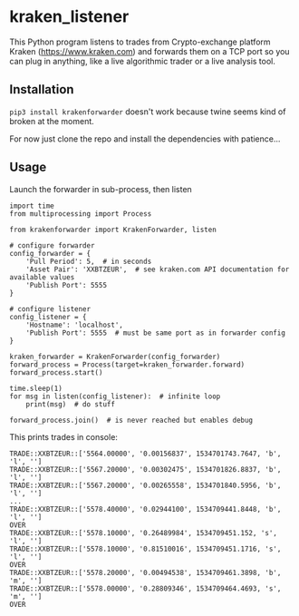 # kraken_listener
This Python program listens to trades from Crypto-exchange platform Kraken (https://www.kraken.com) and forwards them on
 a TCP port so you can plug in anything, like a live algorithmic trader or a live analysis tool.

## Installation


```pip3 install krakenforwarder``` 
doesn't work because twine seems kind of broken at the moment.

For now just clone the repo and install the dependencies with patience...
 

## Usage

Launch the forwarder in sub-process, then listen

```
import time
from multiprocessing import Process

from krakenforwarder import KrakenForwarder, listen

# configure forwarder
config_forwarder = {
    'Pull Period': 5,  # in seconds
    'Asset Pair': 'XXBTZEUR',  # see kraken.com API documentation for available values
    'Publish Port': 5555
}

# configure listener
config_listener = {
    'Hostname': 'localhost',
    'Publish Port': 5555  # must be same port as in forwarder config
}

kraken_forwarder = KrakenForwarder(config_forwarder)
forward_process = Process(target=kraken_forwarder.forward)
forward_process.start()

time.sleep(1)
for msg in listen(config_listener):  # infinite loop
    print(msg)  # do stuff

forward_process.join()  # is never reached but enables debug
```

This prints trades in console:

```
TRADE::XXBTZEUR::['5564.00000', '0.00156837', 1534701743.7647, 'b', 'l', '']
TRADE::XXBTZEUR::['5567.20000', '0.00302475', 1534701826.8837, 'b', 'l', '']
TRADE::XXBTZEUR::['5567.20000', '0.00265558', 1534701840.5956, 'b', 'l', '']
...
TRADE::XXBTZEUR::['5578.40000', '0.02944100', 1534709441.8448, 'b', 'l', '']
OVER
TRADE::XXBTZEUR::['5578.10000', '0.26489984', 1534709451.152, 's', 'l', '']
TRADE::XXBTZEUR::['5578.10000', '0.81510016', 1534709451.1716, 's', 'l', '']
OVER
TRADE::XXBTZEUR::['5578.20000', '0.00494538', 1534709461.3898, 'b', 'm', '']
TRADE::XXBTZEUR::['5578.00000', '0.28809346', 1534709464.4693, 's', 'm', '']
OVER
```
